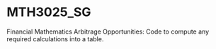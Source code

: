 # MTH3025_SG
Financial Mathematics Arbitrage Opportunities: Code to compute any required calculations into a table.
